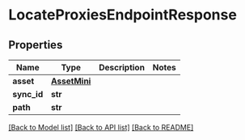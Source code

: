 # LocateProxiesEndpointResponse


## Properties
Name | Type | Description | Notes
------------ | ------------- | ------------- | -------------
**asset** | [**AssetMini**](AssetMini.md) |  | 
**sync_id** | **str** |  | 
**path** | **str** |  | 

[[Back to Model list]](../#documentation-for-models) [[Back to API list]](../#documentation-for-api-endpoints) [[Back to README]](../)



